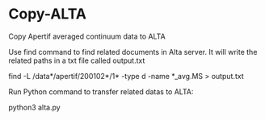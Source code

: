 # Copy-ALTA
Copy Apertif averaged continuum data to ALTA

Use find command to find related documents in Alta server. It will write the related paths in a txt file called output.txt

find -L /data*/apertif/200102*/1* -type d -name *_avg.MS > output.txt

Run Python command to transfer related datas to ALTA:

python3 alta.py 
